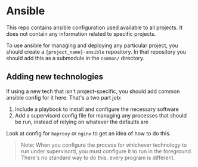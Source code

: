 # Ansible #

This repo contains ansible configuration used available to all projects.  It does not contain any information related to specific projects.

To use ansible for managing and deploying any particular project, you should create a `{project_name}-ansible` repository.  In that repository you
should add this as a submodule in the `common/` directory.

## Adding new technologies ##

If using a new tech that isn't project-specific, you should add common ansible config for it here.  That's a two part job:

1. Include a playbook to install and configure the necessary software
2. Add a supervisord config file for managing any processes that should be run, instead of relying on whatever the defaults are

Look at config for `haproxy` or `nginx` to get an idea of how to do this.

> Note: When you configure the process for whichever technology to run under supervisord, you must configure it to run in the foreground.  There's no standard way to do this, every program is different.
